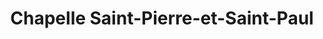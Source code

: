 ---
title: "Chapelle Saint-Pierre-et-Saint-Paul"
url: /rennes/chapelle-saint-pierre-et-saint-paul/
shop: Religion
---